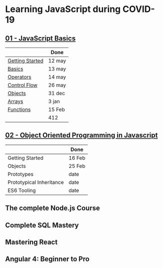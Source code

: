 # Learning JavaScript during COVID-19

## [01 - JavaScript Basics](./01-js-basics.md)

|                   |   Done   |
|-------------------|----------|
| [Getting Started](01-js-basics.md#Getting-Started) | 12 may |
| [Basics](01-js-basics.md#Basics)                   | 13 may |
| [Operators](01-js-basics.md#Operators)             | 14 may |
| [Control Flow](01-js-basics.md#Control-Flow)       | 26 may |
| [Objects](01-js-basics.md#Objects)                 | 31 dec |
| [Arrays](01-js-basics.md#Arrays)                   |  3 jan | 
| [Functions](01-js-basics.md#Functions)             | 15 Feb |
|                   | 412  |             |

## [02 - Object Oriented Programming in Javascript](./02-js-oop.md)

|                   |  Done   |
|-------------------|---------|
| Getting Started           | 16 Feb |
| Objects                   | 25 Feb |
| Prototypes                | date |
| Prototypical Inheritance  | date |
| ES6 Tooling               | date |

## The complete Node.js Course
## Complete SQL Mastery
## Mastering React
## Angular 4: Beginner to Pro

